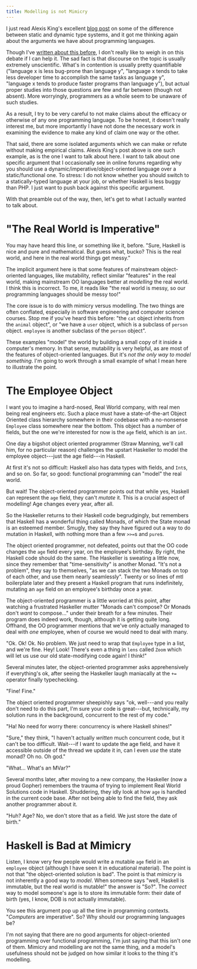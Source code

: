 ```yaml
---
title: Modelling is not Mimicry
---
```


I just read Alexis King's excellent [blog
post](https://lexi-lambda.github.io/blog/2020/01/19/no-dynamic-type-systems-are-not-inherently-more-open/)
on some of the difference between static and dynamic type systems, and it got me
thinking again about the arguments we have about programming languages.

Though I've [written about this
before](2019-10-02-what-is-good-about-haskell.html), I don't really like to
weigh in on this debate if I can help it.
The sad fact is that discourse on the topic is usually extremely unscientific.
What's in contention is usually pretty quantifiable ("language x is less
bug-prone than language y", "language x tends to take less developer time to
accomplish the same tasks as language y", "language x tends to produce faster
programs than language y"), but actual proper studies into those questions are
few and far between (though not absent).
More worryingly, programmers as a whole seem to be unaware of such studies.

As a result, I try to be very careful to not make claims about the efficacy or
otherwise of any one programming language.
To be honest, it doesn't really interest me, but more importantly I have not
done the necessary work in examining the evidence to make any kind of claim one
way or the other.

That said, there are some isolated arguments which we can make or refute without
making empirical claims.
Alexis King's post above is one such example, as is the one I want to talk about
here.
I want to talk about one specific argument that I occasionally see in online
forums regarding why you should use a dynamic/imperative/object-oriented
language over a static/functional one.
To stress: I do not know whether you should switch to a statically-typed
language at your job, or whether Haskell is less buggy than PHP.
I just want to push back against this specific argument.

With that preamble out of the way, then, let's get to what I actually wanted to
talk about.

# "The Real World is Imperative"

You may have heard this line, or something like it, before.
"Sure, Haskell is nice and pure and mathematical. But guess what, bucko? This is
the real world, and here in the real world things get messy."

The implicit argument here is that some features of mainstream object-oriented
languages, like mutability, reflect similar "features" in the real world, making
mainstream OO languages better at *modelling* the real world.
I think this is incorrect.
To me, it reads like "the real world is messy, so our programming languages
should be messy too!"

The core issue is to do with mimicry versus modelling.
The two things are often conflated, especially in software engineering and
computer science courses.
Stop me if you've heard this before: "the `cat` object inherits from the
`animal` object", or "we have a `user` object, which is a subclass of `person`
object. `employee` is another subclass of the `person` object".

These examples "model" the world by building a small copy of it inside a
computer's memory.
In that sense, mutability is very helpful, as are most of the features of
object-oriented languages.
But it's *not the only way to model something*.
I'm going to work through a small example of what I mean here to illustrate the
point.

# The Employee Object

I want you to imagine a hard-nosed, Real World company, with real men being real
engineers etc.
Such a place must have a state-of-the-art Object Oriented class hierarchy
somewhere in their codebase with a no-nonsense `Employee` class somewhere near
the bottom.
This object has a number of fields, but the one we're interested for now is the
`age` field, which is an `int`.

One day a bigshot object oriented programmer (Straw Manning, we'll call him, for
no particular reason) challenges the upstart Haskeller to model the employee
object---just the age field---in Haskell.

At first it's not so difficult: Haskell also has data types with fields, and
`Int`s, and so on. 
So far, so good: functional programming can "model" the real world.

But wait!
The object-oriented programmer points out that while yes, Haskell can represent
the `age` field, they can't *mutate* it.
This is a crucial aspect of modelling!
Age changes every year, after all.

So the Haskeller returns to their Haskell code begrudgingly, but remembers that
Haskell has a wonderful thing called Monads, of which the State monad is an
esteemed member.
Smugly, they say they have figured out a way to do mutation in Haskell, with
nothing more than a few `>>=`s and `pure`s.

The object oriented programmer, not defeated, points out that the OO code
changes the `age` field every year, on the employee's birthday.
By right, the Haskell code should do the same.
The Haskeller is sweating a little now, since they remember that
"time-sensitivity" is another Monad.
"It's not a problem", they say to themselves, "as we can stack the two Monads on
top of each other, and use them nearly seamlessly".
Twenty or so lines of mtl boilerplate later and they present a Haskell program
that runs indefinitely, mutating an `age` field on an employee's birthday once a
year.

The object-oriented programmer is a little worried at this point, after
watching a frustrated Haskeller mutter "Monads can't compose? Or Monads don't
*want* to compose..." under their breath for a few minutes.
Their program does indeed work, though, although it is getting quite long.
Offhand, the OO programmer mentions that we've only actually managed to deal
with *one* employee, when of course we would need to deal with many.

"Ok. Ok! Ok. No problem.
We just need to wrap that `Employee` type in a list, and we're fine.
Hey! Look! There's even a thing in `lens` called `Zoom` which will let us use
our old state-modifying code again! I think!"

Several minutes later, the object-oriented programmer asks apprehensively if
everything's ok, after seeing the Haskeller laugh maniacally at the `+=` operator
finally typechecking.

"Fine! Fine."

The object oriented programmer sheepishly says "ok, well---and you really don't
need to do this part, I'm sure your code is great---but, technically, my
solution runs in the background, concurrent to the rest of my code."

"Ha! No need for worry there: concurrency is where Haskell shines!"

"Sure," they think, "I haven't actually *written* much concurrent code, but it
can't be too difficult.
Wait---if I want to update the age field, and have it accessible outside of the
thread we update it in, can I even *use* the state monad?
Oh no.
Oh god."

"What... What's an MVar?"

Several months later, after moving to a new company, the Haskeller (now a proud
Gopher) remembers the trauma of trying to implement Real World Solutions code in
Haskell.
Shuddering, they idly look at how `age` is handled in the current code base.
After not being able to find the field, they ask another programmer about it.

"Huh? Age? No, we don't store that as a field. We just store the date of birth."

# Haskell is Bad at Mimicry

Listen, I know very few people would write a mutable `age` field in an
`employee` object (although I have seen it in educational material).
The point is not that "the object-oriented solution is bad".
The point is that *mimicry* is not inherently a good way to *model*.
When someone says "well, Haskell is immutable, but the real world is mutable!"
the answer is "So?". 
The *correct* way to model someone's age is to store its immutable form: their
date of birth (yes, I know, DOB is not actually immutable).

You see this argument pop up all the time in programming contexts.
"*Computers* are imperative". So? Why should our programming languages be?

I'm not saying that there are no good arguments for object-oriented programming
over functional programming, I'm just saying that this isn't one of them.
Mimicry and modelling are not the same thing, and a model's usefulness should
not be judged on how similar it looks to the thing it's modelling.
